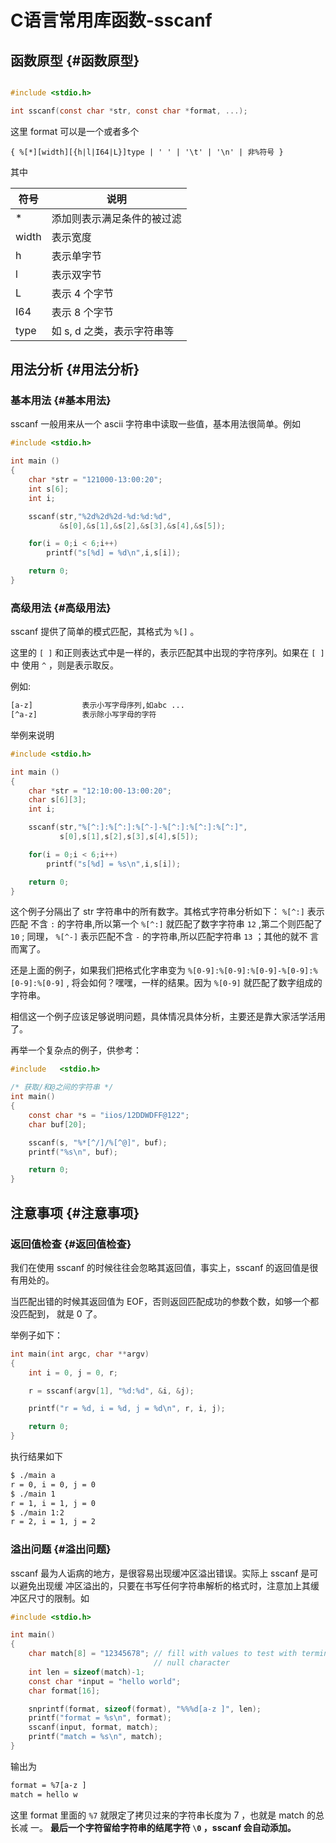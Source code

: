 # C语言常用库函数-sscanf


## 函数原型 {#函数原型}

```c

#include <stdio.h>

int sscanf(const char *str, const char *format, ...);

```

这里 format 可以是一个或者多个

`{ %[*][width][{h|l|I64|L}]type | ' ' | '\t' | '\n' | 非%符号 }`

其中

| 符号  | 说明             |
|-----|----------------|
| \*    | 添加则表示满足条件的被过滤 |
| width | 表示宽度         |
| h     | 表示单字节       |
| l     | 表示双字节       |
| L     | 表示 4 个字节    |
| I64   | 表示 8 个字节    |
| type  | 如 s, d 之类，表示字符串等 |


## 用法分析 {#用法分析}


### 基本用法 {#基本用法}

sscanf 一般用来从一个 ascii 字符串中读取一些值，基本用法很简单。例如

```c
#include <stdio.h>

int main ()
{
    char *str = "121000-13:00:20";
    int s[6];
    int i;

    sscanf(str,"%2d%2d%2d-%d:%d:%d",
           &s[0],&s[1],&s[2],&s[3],&s[4],&s[5]);

    for(i = 0;i < 6;i++)
        printf("s[%d] = %d\n",i,s[i]);

    return 0;
}
```


### 高级用法 {#高级用法}

sscanf 提供了简单的模式匹配，其格式为 `%[]` 。

这里的 `[ ]` 和正则表达式中是一样的，表示匹配其中出现的字符序列。如果在 `[ ]` 中
使用 `^` ，则是表示取反。

例如:

```sh
[a-z]           表示小写字母序列,如abc ...
[^a-z]          表示除小写字母的字符
```

举例来说明

```c
#include <stdio.h>

int main ()
{
    char *str = "12:10:00-13:00:20";
    char s[6][3];
    int i;

    sscanf(str,"%[^:]:%[^:]:%[^-]-%[^:]:%[^:]:%[^:]",
           s[0],s[1],s[2],s[3],s[4],s[5]);

    for(i = 0;i < 6;i++)
        printf("s[%d] = %s\n",i,s[i]);

    return 0;
}
```

这个例子分隔出了 str 字符串中的所有数字。其格式字符串分析如下： `%[^:]` 表示匹配
不含 `:` 的字符串,所以第一个 `%[^:]` 就匹配了数字字符串 `12` ,第二个则匹配了
`10` ; 同理， `%[^-]` 表示匹配不含 `-` 的字符串,所以匹配字符串 `13` ；其他的就不
言而寓了。

还是上面的例子，如果我们把格式化字串变为
`%[0-9]:%[0-9]:%[0-9]-%[0-9]:%[0-9]:%[0-9]` , 将会如何？嘿嘿，一样的结果。因为
`%[0-9]` 就匹配了数字组成的字符串。

相信这一个例子应该足够说明问题，具体情况具体分析，主要还是靠大家活学活用了。

再举一个复杂点的例子，供参考：

```c
#include   <stdio.h>

/* 获取/和@之间的字符串 */
int main()
{
    const char *s = "iios/12DDWDFF@122";
    char buf[20];

    sscanf(s, "%*[^/]/%[^@]", buf);
    printf("%s\n", buf);

    return 0;
}
```


## 注意事项 {#注意事项}


### 返回值检查 {#返回值检查}

我们在使用 sscanf 的时候往往会忽略其返回值，事实上，sscanf 的返回值是很有用处的。

当匹配出错的时候其返回值为 EOF，否则返回匹配成功的参数个数，如够一个都没匹配到，
就是 0 了。

举例子如下：

```c
int main(int argc, char **argv)
{
    int i = 0, j = 0, r;

    r = sscanf(argv[1], "%d:%d", &i, &j);

    printf("r = %d, i = %d, j = %d\n", r, i, j);

    return 0;
}
```

执行结果如下

```sh
$ ./main a
r = 0, i = 0, j = 0
$ ./main 1
r = 1, i = 1, j = 0
$ ./main 1:2
r = 2, i = 1, j = 2
```


### 溢出问题 {#溢出问题}

sscanf 最为人诟病的地方，是很容易出现缓冲区溢出错误。实际上 sscanf 是可以避免出现缓
冲区溢出的，只要在书写任何字符串解析的格式时，注意加上其缓冲区尺寸的限制。如

```c
#include <stdio.h>

int main()
{
    char match[8] = "12345678"; // fill with values to test with terminating
                                // null character
    int len = sizeof(match)-1;
    const char *input = "hello world";
    char format[16];

    snprintf(format, sizeof(format), "%%%d[a-z ]", len);
    printf("format = %s\n", format);
    sscanf(input, format, match);
    printf("match = %s\n", match);
}
```

输出为

```sh
format = %7[a-z ]
match = hello w
```

这里 format 里面的 `%7` 就限定了拷贝过来的字符串长度为 7 ，也就是 match 的总长减
一。 **最后一个字符留给字符串的结尾字符 `\0` ，sscanf 会自动添加。**

